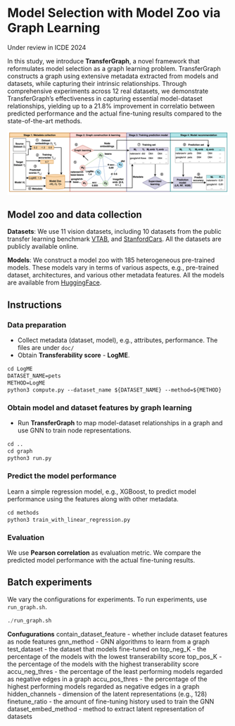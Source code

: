 # Model Selection with Model Zoo via Graph Learning
Under review in ICDE 2024

In this study, we introduce **TransferGraph**, a novel framework that reformulates model selection as a graph learning problem. TransferGraph constructs a graph using extensive metadata extracted from models and datasets, while capturing their intrinsic relationships. Through comprehensive experiments across 12 real datasets, we demonstrate TransferGraph’s effectiveness in capturing essential model-dataset relationships, yielding up to a 21.8% improvement in correlatio between predicted performance and the actual fine-tuning results compared to the state-of-the-art methods.

![image](https://github.com/zLizy/transferability_graph/blob/main/img/overview.jpg)

## Model zoo and data collection
**Datasets**: We use 11 vision datasets, including 10 datasets from the public transfer learning benchmark [VTAB](https://github.com/google-research/task_adaptation), and [StanfordCars](https://pytorch.org/vision/stable/generated/torchvision.datasets.StanfordCars.html). All the datasets are publicly available online.

**Models**: We construct a model zoo with 185 heterogeneous pre-trained models. These models vary in terms of various aspects, e.g., pre-trained dataset, architectures, and various other metadata features. All the models are available from [HuggingFace](https://huggingface.co/models).

## Instructions
### Data preparation
* Collect metadata (dataset, model), e.g., attributes, performance. The files are under `doc/`
* Obtain **Transferability score** - **LogME**.
```console
cd LogME
DATASET_NAME=pets
METHOD=LogME
python3 compute.py --dataset_name ${DATASET_NAME} --method=${METHOD}
```
### Obtain model and dataset features by graph learning   
*  Run **TransferGraph** to map model-dataset relationships in a graph and use GNN to train node representations.
```console
cd ..
cd graph
python3 run.py                                                                
```
### Predict the model performance 
Learn a simple regression model, e.g., XGBoost, to predict model performance using the features along with other metadata.
```console
cd methods
python3 train_with_linear_regression.py
```
### Evaluation
We use **Pearson correlation** as evaluation metric. We compare the predicted model performance with the actual fine-tuning results.

## Batch experiments
We vary the configurations for experiments. To run experiments, use `run_graph.sh`.
```python
./run_graph.sh
```
**Confugurations**
contain_dataset_feature - whether include dataset features as node features
gnn_method - GNN algorithms to learn from a graph
test_dataset - the dataset that models fine-tuned on
top_neg_K - the percentage of the models with the lowest transerability score
top_pos_K - the percentage of the models with the highest transerability score
accu_neg_thres - the percentage of the least performing models regarded as negative edges in a graph
accu_pos_thres - the percentage of the highest performing models regarded as negative edges in a graph
hidden_channels - dimension of the latent representations (e.g., 128)
finetune_ratio - the amount of fine-tuning history used to train the GNN
dataset_embed_method - method to extract latent representation of datasets



